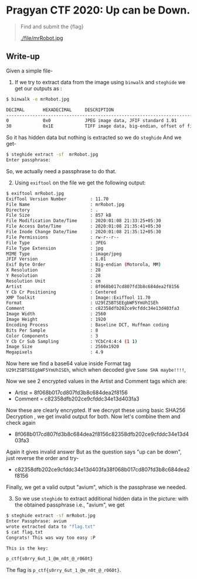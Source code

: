 # Pragyan CTF 2020: Up can be Down.


> Find and submit the {flag}
>
> [./file/mrRobot.jpg](mrRobot.jpg)

## Write-up
Given a simple file-

1. If we try to extract data from the image using `binwalk` and `steghide` we get our outputs as :
 
```bash
$ binwalk -e mrRobot.jpg 

DECIMAL       HEXADECIMAL     DESCRIPTION
--------------------------------------------------------------------------------
0             0x0             JPEG image data, JFIF standard 1.01
30            0x1E            TIFF image data, big-endian, offset of first image directory: 8

```
So it has hidden data but nothing is extracted so we do `steghide`
And we get-

```bash
$ steghide extract -sf  mrRobot.jpg
Enter passphrase:
```
So, we actually need a passphrase to do that.

2. Using `exiftool` on the file we get the following output:

```bash
$ exiftool mrRobot.jpg 
ExifTool Version Number         : 11.70
File Name                       : mrRobot.jpg
Directory                       : .
File Size                       : 857 kB
File Modification Date/Time     : 2020:01:08 21:33:25+05:30
File Access Date/Time           : 2020:01:08 21:35:41+05:30
File Inode Change Date/Time     : 2020:01:08 21:35:12+05:30
File Permissions                : rw-r--r--
File Type                       : JPEG
File Type Extension             : jpg
MIME Type                       : image/jpeg
JFIF Version                    : 1.01
Exif Byte Order                 : Big-endian (Motorola, MM)
X Resolution                    : 28
Y Resolution                    : 28
Resolution Unit                 : cm
Artist                          : 8f068b017cd807fd3b8c684dea2f8156
Y Cb Cr Positioning             : Centered
XMP Toolkit                     : Image::ExifTool 11.70
Format                          : U29tZSBTSEEgbWF5YmUhISEh
Comment                         : c82358dfb202ce9cfddc34e13d403fa3
Image Width                     : 2560
Image Height                    : 1920
Encoding Process                : Baseline DCT, Huffman coding
Bits Per Sample                 : 8
Color Components                : 3
Y Cb Cr Sub Sampling            : YCbCr4:4:4 (1 1)
Image Size                      : 2560x1920
Megapixels                      : 4.9

```
Now here we find a base64 value inside Format tag `U29tZSBTSEEgbWF5YmUhISEh`, which when decoded give `Some SHA maybe!!!!`,

Now we see 2 encrypted values in the Artist and Comment tags which are:

* Artist = 8f068b017cd807fd3b8c684dea2f8156
* Comment = c82358dfb202ce9cfddc34e13d403fa3

Now these are clearly encrypted. If we decrypt these using basic SHA256 Decryption , we get invalid output for both.
Now let's combine them and check again

* 8f068b017cd807fd3b8c684dea2f8156c82358dfb202ce9cfddc34e13d403fa3

Again it gives invalid answer
But as the question says "up can be down", just reverse the order and try-

* c82358dfb202ce9cfddc34e13d403fa38f068b017cd807fd3b8c684dea2f8156

Finally, we get a valid output "avium", which is the passphrase we needed.

3. So we use `steghide` to extract additional hidden data in the picture: with the obtained passphrase i.e., "avium", we get 


```bash
$ steghide extract -sf mrRobot.jpg
Enter Passphrase: avium
wrote extracted data to "flag.txt"
$ cat flag.txt
Congrats! This was way too easy :P

This is the key:

p_ctf{s0rry_6ut_1_@m_n0t_@_r060t}
```

The flag is `p_ctf{s0rry_6ut_1_@m_n0t_@_r060t}`.

